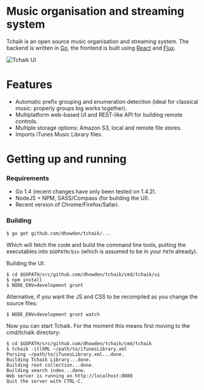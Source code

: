 # Music organisation and streaming system

Tchaik is an open source music organisation and streaming system.  The backend is written in [Go](http://golang.org), the frontend is built using [React](https://facebook.github.io/react/) and [Flux](https://facebook.github.io/flux/).

![Tchaik UI](https://s3-ap-southeast-2.amazonaws.com/dhowden-pictures/screenshot.jpg "Tchaik UI")

# Features

* Automatic prefix grouping and enumeration detection (ideal for classical music: properly groups big works together).
* Multiplatform web-based UI and REST-like API for building remote controls.
* Multiple storage options: Amazon S3, local and remote file stores.
* Imports iTunes Music Library files.

# Getting up and running

### Requirements

* Go 1.4 (recent changes have only been tested on 1.4.2).
* NodeJS + NPM, SASS/Compass (for building the UI).
* Recent version of Chrome/Firefox/Safari.

### Building

    $ go get github.com/dhowden/tchaik/...

Which will fetch the code and build the command line tools, putting the executables into `$GOPATH/bin` (which is assumed to be in your `PATH` already).

Building the UI:

    $ cd $GOPATH/src/github.com/dhowden/tchaik/cmd/tchaik/ui
    $ npm install
    $ NODE_ENV=development grunt

Alternative, if you want the JS and CSS to be recompiled as you change the source files:

    $ NODE_ENV=development grunt watch

Now you can start Tchaik.  For the moment this means first moving to the cmd/tchaik directory:

    $ cd $GOPATH/src/github.com/dhowden/tchaik/cmd/tchaik
    $ tchaik -itlXML ~/path/to/iTunesLibrary.xml
    Parsing ~/path/to/iTunesLibrary.xml...done.
    Building Tchaik Library...done.
    Building root collection...done.
    Building search index...done.
    Web server is running on http://localhost:8080
    Quit the server with CTRL-C.
